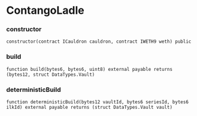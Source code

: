 # ContangoLadle

### constructor

```solidity
constructor(contract ICauldron cauldron, contract IWETH9 weth) public
```

### build

```solidity
function build(bytes6, bytes6, uint8) external payable returns (bytes12, struct DataTypes.Vault)
```

### deterministicBuild

```solidity
function deterministicBuild(bytes12 vaultId, bytes6 seriesId, bytes6 ilkId) external payable returns (struct DataTypes.Vault vault)
```

